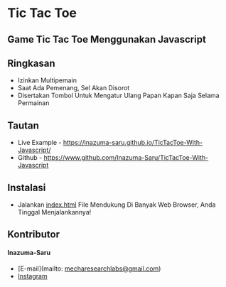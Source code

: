 # Tic Tac Toe
## Game Tic Tac Toe Menggunakan Javascript

## Ringkasan
* Izinkan Multipemain
* Saat Ada Pemenang, Sel Akan Disorot
* Disertakan Tombol Untuk Mengatur Ulang Papan Kapan Saja Selama Permainan

## Tautan

* Live Example - https://inazuma-saru.github.io/TicTacToe-With-Javascript/
* Github - https://www.github.com/Inazuma-Saru/TicTacToe-With-Javascript

## Instalasi

* Jalankan [index.html](https://inazuma-saru.github.io/TicTacToe-With-Javascript/) File Mendukung Di Banyak Web Browser, Anda Tinggal Menjalankannya!

## Kontributor

#### Inazuma-Saru
* [E-mail](mailto: mecharesearchlabs@gmail.com)
* [Instagram](http://www.instagram.com/_yusakarif)
